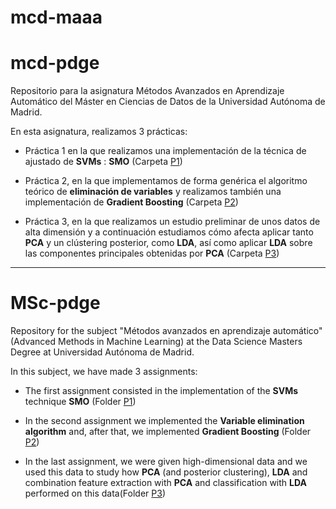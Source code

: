 # mcd-maaa

# mcd-pdge

Repositorio para la asignatura Métodos Avanzados en Aprendizaje Automático del Máster en Ciencias de Datos de la Universidad Autónoma de Madrid.

En esta asignatura, realizamos 3 prácticas:

- Práctica $1$ en la que realizamos una implementación de la técnica de ajustado de **SVMs** : **SMO** (Carpeta [P1](https://github.com/fjsaezm/mcd-maaa/tree/main/P1))

- Práctica $2$, en la que implementamos de forma genérica el algoritmo teórico de **eliminación de variables** y realizamos también una implementación de **Gradient Boosting** (Carpeta [P2](https://github.com/fjsaezm/mcd-maaa/tree/main/P2))

- Práctica $3$, en la que realizamos un estudio preliminar de unos datos de alta dimensión y a continuación estudiamos cómo afecta aplicar tanto **PCA** y un clústering posterior, como **LDA**,  así como aplicar **LDA** sobre las componentes principales obtenidas por **PCA** (Carpeta [P3](https://github.com/fjsaezm/mcd-maaa/tree/main/P3))

---

# MSc-pdge

Repository for the subject "Métodos avanzados en aprendizaje automático" (Advanced Methods in Machine Learning) at the Data Science Masters Degree at Universidad Autónoma de Madrid.

In this subject, we have made 3 assignments:

- The first assignment consisted in the implementation of the **SVMs** technique **SMO** (Folder [P1](https://github.com/fjsaezm/mcd-maaa/tree/main/P1))

- In the second assignment we implemented the **Variable elimination algorithm** and, after that, we implemented **Gradient Boosting** (Folder [P2](https://github.com/fjsaezm/mcd-maaa/tree/main/P2))

- In the last assignment, we were given high-dimensional data and we used this data to study how **PCA** (and posterior clustering), **LDA** and combination feature extraction with **PCA** and classification with **LDA** performed on this data(Folder [P3](https://github.com/fjsaezm/mcd-maaa/tree/main/P3))